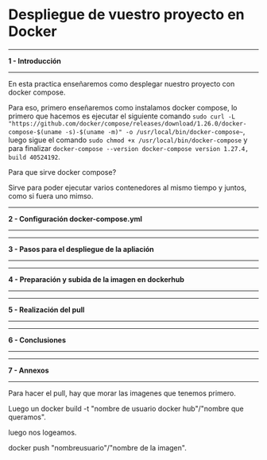 # Despliegue de vuestro proyecto en Docker

___
**1 - Introducción**
___
En esta practica enseñaremos como desplegar nuestro proyecto con docker compose.

Para eso, primero enseñaremos como instalamos docker compose, lo primero que hacemos es ejecutar el siguiente comando `sudo curl -L "https://github.com/docker/compose/releases/download/1.26.0/docker-compose-$(uname -s)-$(uname -m)" -o /usr/local/bin/docker-compose~`, luego sigue el comando `sudo chmod +x /usr/local/bin/docker-compose` y para finalizar `docker-compose --version
docker-compose version 1.27.4, build 40524192`.

Para que sirve docker compose?

Sirve para poder ejecutar varios contenedores al mismo tiempo y juntos, como si fuera uno mimso.
___
**2 - Configuración docker-compose.yml**
___

___
**3 - Pasos para el despliegue de la apliación**
___

___
**4 - Preparación y subida de la imagen en dockerhub**
___

___
**5 - Realización del pull**
___

___
**6 - Conclusiones**
___

___
**7 - Annexos**
___

Para hacer el pull, hay que morar las imagenes que tenemos primero.

Luego un docker build -t "nombre de usuario docker hub"/"nombre que queramos".

luego nos logeamos.

docker push "nombreusuario"/"nombre de la imagen".
